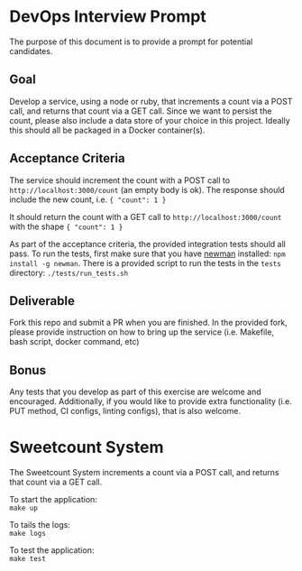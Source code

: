 
# DevOps Interview Prompt
The purpose of this document is to provide a prompt for potential candidates.

## Goal
Develop a service, using a node or ruby, that increments a count via a POST call, and returns that count via a GET call.  Since we want to persist the count, please also include a data store of your choice in this project.  Ideally this should all be packaged in a Docker container(s).

## Acceptance Criteria
The service should increment the count with a POST call to `http://localhost:3000/count` (an empty body is ok).  The response should include the new count, i.e. `{ "count": 1 }`

It should return the count with a GET call to `http://localhost:3000/count` with the shape `{ "count": 1 }`

As part of the acceptance criteria, the provided integration tests should all pass.  To run the tests, first make sure that you have [newman](l) installed: `npm install -g newman`.  There is a provided script to run the tests in the `tests` directory: `./tests/run_tests.sh`

## Deliverable
Fork this repo and submit a PR when you are finished.  In the provided fork, please provide instruction on how to bring up the service (i.e. Makefile, bash script, docker command, etc)

## Bonus
Any tests that you develop as part of this exercise are welcome and encouraged.  Additionally, if you would like to provide extra functionality (i.e. PUT method, CI configs, linting configs), that is also welcome.

# Sweetcount System

The Sweetcount System increments a count via a POST call, and returns that count via a GET call.

To start the application:  
`make up`

To tails the logs:  
`make logs`

To test the application:  
`make test`
